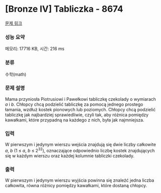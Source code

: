# [Bronze IV] Tabliczka - 8674 

[문제 링크](https://www.acmicpc.net/problem/8674) 

### 성능 요약

메모리: 17716 KB, 시간: 216 ms

### 분류

수학(math)

### 문제 설명

<p>Mama przyniosła Piotrusiowi i Pawełkowi tabliczkę czekolady o wymiarach <em>a</em> i <em>b</em>. Chłopcy chcą podzielić tabliczkę za pomocą jednego prostego łamania, wzdłuż kostek pionowych lub poziomych. Chłopcy chcą podzielić tabliczkę jak najbardziej sprawiedliwie, czyli tak, aby różnica pomiędzy kawałkami, które przypadną na każdego z nich, była jak najmniejsza.</p>

### 입력 

 <p>W pierwszym i jedynym wierszu wejścia znajdują się dwie liczby całkowite <em>a</em>, <em>b</em> (1 ≤ <em>a</em>, <em>b</em> ≤ 2<sup>32</sup>), oznaczające odpowiednio liczbę kostek znajdujących się w każdym wierszu oraz każdej kolumnie tabliczki czekolady.</p>

### 출력 

 <p>W pierwszym i jedynym wierszu wyjścia powinna się znaleźć jedna liczba całkowita, równa różnicy pomiędzy kawałkami, które dostaną chłopcy.</p>

